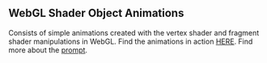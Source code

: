 ## WebGL Shader Object Animations

Consists of simple animations created with the vertex shader and fragment shader manipulations in WebGL. Find the animations in action [HERE](https://sanjitk7.github.io/InteractiveComputerGraphics/mp2/index.html). Find more about the [prompt](https://cs418.cs.illinois.edu/website/hw-logo.html).